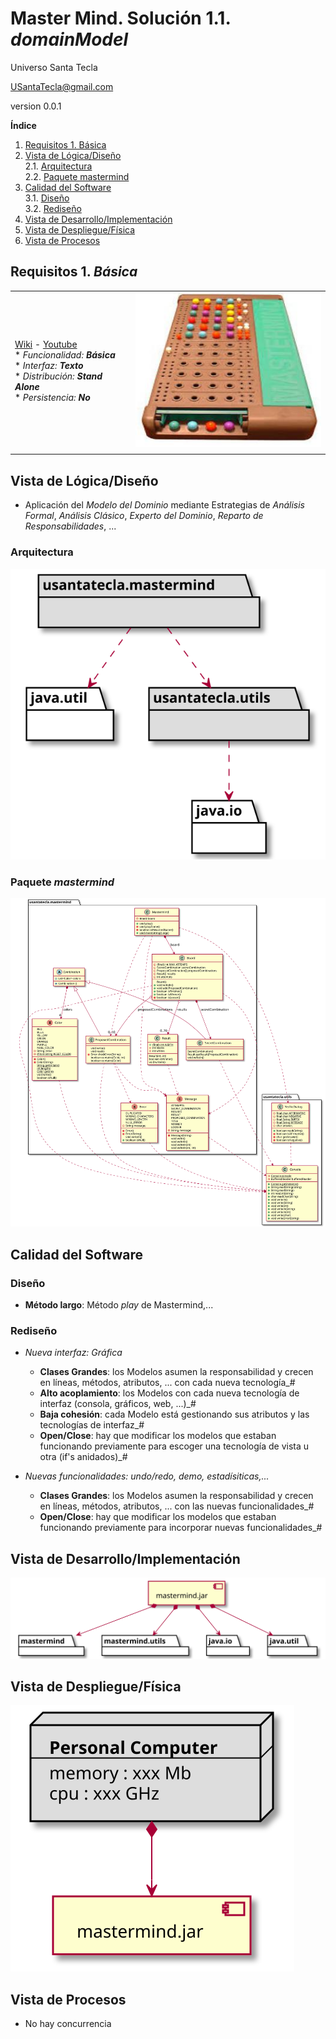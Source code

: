 # Master Mind. Solución 1.1. *domainModel*
Universo Santa Tecla 

[USantaTecla@gmail.com](mailto:USantaTecla@gmail.com)

version 0.0.1

**Índice**
1. [Requisitos 1. Básica](#id1)
2. [Vista de Lógica/Diseño](#id2)  
    2.1. [Arquitectura](#id2.1)     
    2.2. [Paquete mastermind](#id2.2)  
3. [Calidad del Software](#id3)  
    3.1. [Diseño](#id3.1)  
    3.2. [Rediseño](#id3.2) 
4. [Vista de Desarrollo/Implementación](#id4)
5. [Vista de Despliegue/Física](#id5)
6. [Vista de Procesos](#id6)

## Requisitos 1. *Básica*<a name="id1"></a>

|  |  |
| :------- | :------: | 
| [Wiki](https://en.wikipedia.org/wiki/Mastermind_(board_game)) - [Youtube](https://www.youtube.com/watch?v=2-hTeg2M6GQ)  <br/>* _Funcionalidad: **Básica**_<br/>  * _Interfaz: **Texto**_<br/>  * _Distribución: **Stand Alone**_<br/>  * _Persistencia: **No**_<br/> | ![Texto alternativo](./docs/images/Dibujo.jpg) | 
|  |  |

## Vista de Lógica/Diseño<a name="id2"></a>

- Aplicación del *Modelo del Dominio* mediante Estrategias de *Análisis Formal*, *Análisis Clásico*, *Experto del Dominio*, *Reparto de Responsabilidades*, ...

### Arquitectura<a name="id2.1"></a>
![Texto alternativo](./docs/diagrams/out/arquitectura/arquitectura.svg)

### Paquete _mastermind_<a name="id2.2"></a>
![Texto alternativo](./docs/diagrams/out/paquetes/mastermind.svg)

## Calidad del Software<a name="id3"></a>
### Diseño<a name="id3.1"></a>
- **Método largo**: Método *play* de Mastermind,...
### Rediseño<a name="id3.2"></a>

- _Nueva interfaz: Gráfica_
    * **Clases Grandes**: los Modelos asumen la responsabilidad y crecen en líneas, métodos, atributos, ... con cada nueva tecnología_#
    * **Alto acoplamiento**: los Modelos con cada nueva tecnología de interfaz (consola, gráficos, web, ...)_#
    * **Baja cohesión**: cada Modelo está gestionando sus atributos y las tecnologías de interfaz_#
    * **Open/Close**: hay que modificar los modelos que estaban funcionando previamente para escoger una tecnología de vista u otra (if's anidados)_#

- _Nuevas funcionalidades: undo/redo, demo, estadísiticas,..._
    * **Clases Grandes**: los Modelos asumen la responsabilidad y crecen en líneas, métodos, atributos, ... con las nuevas funcionalidades_#
    * **Open/Close**: hay que modificar los modelos que estaban funcionando previamente para incorporar nuevas funcionalidades_#

## Vista de Desarrollo/Implementación<a name="id4"></a>
![Texto alternativo](./docs/diagrams/out/vistas/desarrollo_implementacion.svg)

## Vista de Despliegue/Física<a name="id5"></a>
![Texto alternativo](./docs/diagrams/out/vistas/despliegue_fisica.svg)

## Vista de Procesos<a name="id6"></a>

- No hay concurrencia